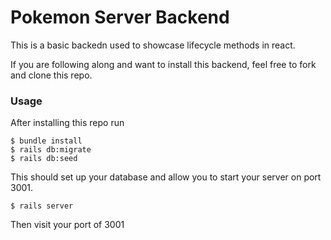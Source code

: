# Pokemon Server Backend


This is a basic backedn used to showcase lifecycle methods in react.

If you are following along and want to install this backend, feel free to fork and clone this repo. 

### Usage

After installing this repo run 

    $ bundle install
    $ rails db:migrate 
    $ rails db:seed
This should set up your database and allow you to start your server on port 3001.

    $ rails server
Then visit your port of 3001 